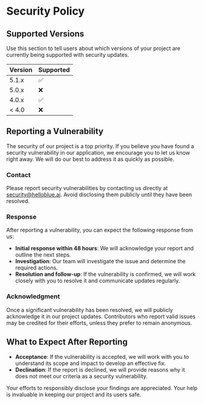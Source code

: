 # Security Policy

## Supported Versions

Use this section to tell users about which versions of your project are currently being supported with security updates.

| Version | Supported          |
| ------- | ------------------ |
| 5.1.x   | :white_check_mark: |
| 5.0.x   | :x:                |
| 4.0.x   | :white_check_mark: |
| < 4.0   | :x:                |

## Reporting a Vulnerability

The security of our project is a top priority. If you believe you have found a security vulnerability in our application, we encourage you to let us know right away. We will do our best to address it as quickly as possible.

### Contact

Please report security vulnerabilities by contacting us directly at security@helloblue.ai. Avoid disclosing them publicly until they have been resolved.

### Response

After reporting a vulnerability, you can expect the following response from us:

- **Initial response within 48 hours**: We will acknowledge your report and outline the next steps.
- **Investigation**: Our team will investigate the issue and determine the required actions.
- **Resolution and follow-up**: If the vulnerability is confirmed, we will work closely with you to resolve it and communicate updates regularly.

### Acknowledgment

Once a significant vulnerability has been resolved, we will publicly acknowledge it in our project updates. Contributors who report valid issues may be credited for their efforts, unless they prefer to remain anonymous.

## What to Expect After Reporting

- **Acceptance**: If the vulnerability is accepted, we will work with you to understand its scope and impact to develop an effective fix.
- **Declination**: If the report is declined, we will provide reasons why it does not meet our criteria as a security vulnerability.

Your efforts to responsibly disclose your findings are appreciated. Your help is invaluable in keeping our project and its users safe.
